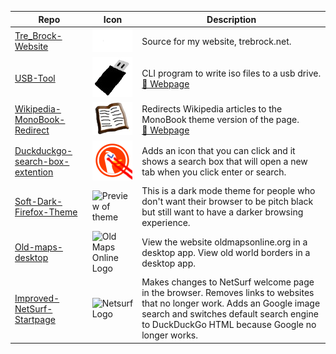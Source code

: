 | Repo  | Icon | Description |
| ------------- | ------------- | ------------- |
| [Tre_Brock-Website](https://github.com/Tre-brock/Tre_Brock-Website)  | <img src="https://raw.githubusercontent.com/Tre-brock/Tre_Brock-Website/master/files/tre.gif" alt="Animated Tre" width="64"> |  Source for my website, trebrock.net.  |
| [USB-Tool](https://github.com/Tre-brock/USB-Tool)|<img src="https://raw.githubusercontent.com/Tre-brock/USB-Tool/refs/heads/main/usb-icon.png" width="64" alt="USB"> |  CLI program to write iso files to a usb drive. <br>  [🔗 Webpage](https://trebrock.net/usb-tool/) |
| [Wikipedia-MonoBook-Redirect](https://github.com/Tre-brock/Wikipedia-MonoBook-Redirect) |<img src="https://raw.githubusercontent.com/Tre-brock/Wikipedia-MonoBook-Redirect/refs/heads/main/Icon.png" alt="Open Book" width="64"> |  Redirects Wikipedia articles to the MonoBook theme version of the page. <br> [🔗 Webpage](https://trebrock.net/usb-tool/)  |
|  [Duckduckgo-search-box-extention](https://github.com/Tre-brock/Duckduckgo-search-box-extention) |<img src="https://github.com/Tre-brock/Duckduckgo-search-box-extention/blob/main/you%20dont%20want%20to%20know.png?raw=true" alt="Duckduckgo Icon with laser eyes" width="64"> |  Adds an icon that you can click and it shows a search box that will open a new tab when you click enter or search.  |
| [Soft-Dark-Firefox-Theme](https://github.com/Tre-brock/Soft-Dark-Firefox-Theme)  |<img src="https://github.com/user-attachments/assets/eadee6b9-5700-493f-8df2-0c1fe6d4f9dc" alt="Preview of theme" width="300">|  This is a dark mode theme for people who don't want their browser to be pitch black but still want to have a darker browsing experience.  |
| [Old-maps-desktop](https://github.com/Tre-brock/Old-maps-desktop)  |<img src="https://github.com/user-attachments/assets/4532cd22-35e6-4957-b757-f4aabfc33321" alt="Old Maps Online Logo" width="300">| View the website oldmapsonline.org in a desktop app. View old world borders in a desktop app. |
| [Improved-NetSurf-Startpage](https://github.com/Tre-brock/Improved-NetSurf-Startpage)  |<img src="https://github.com/user-attachments/assets/2f8e0ed8-ca90-4de1-9113-a027ffe6bfdb" alt="Netsurf Logo" height="64">|  Makes changes to NetSurf welcome page in the browser. Removes links to websites that no longer work. Adds an Google image search and switches default search engine to DuckDuckGo HTML because Google no longer works.  |

